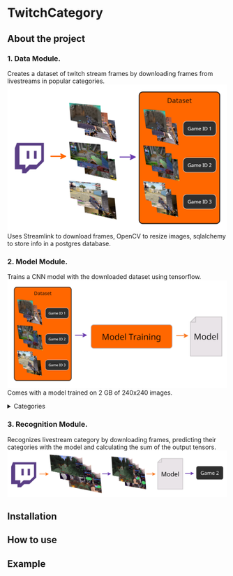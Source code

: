 # TwitchCategory

## About the project

### 1. Data Module.
Creates a dataset of twitch stream frames by downloading
frames from livestreams in popular categories.
![data](/images/data.png)
Uses Streamlink to download frames, OpenCV to resize images,
sqlalchemy to store info in a postgres database.

### 2. Model Module.
Trains a CNN model with the downloaded dataset using tensorflow.
![model](/images/model.png)
Comes with a model trained on 2 GB of 240x240 images.

<details>
<summary>Categories</summary>

* ARK: Survival Evolved
* Among Us
* Apex Legends
* Brawlhalla
* Call Of Duty: Modern Warfare
* Call of Duty: Black Ops Cold War
* Call of Duty: Warzone
* Conqueror's Blade
* Counter-Strike: Global Offensive
* DOOM Eternal
* Dead by Daylight
* Destiny 2
* Dota 2
* Escape From Tarkov
* FIFA 21
* Fall Guys: Ultimate Knockout
* Fortnite
* Garena Free Fire
* Gartic Phone
* Grand Theft Auto V
* Hearthstone
* Hunt: Showdown
* LOST ARK
* League of Legends
* Magic: Legends
* Magic: The Gathering
* Mario Kart 8
* Minecraft
* Monster Hunter Rise
* Overwatch
* PLAYERUNKNOWN'S BATTLEGROUNDS
* Raft
* Risk of Rain 2
* Rocket League
* Satisfactory
* Teamfight Tactics
* The Elder Scrolls V: Skyrim
* Tom Clancy's Rainbow Six Siege
* VALORANT
* Warframe
* World of Warcraft
</details>

### 3. Recognition Module.
Recognizes livestream category by downloading frames,
predicting their categories with the model and calculating
the sum of the output tensors.
![recognition](/images/recognition.png)

## Installation

## How to use

## Example
